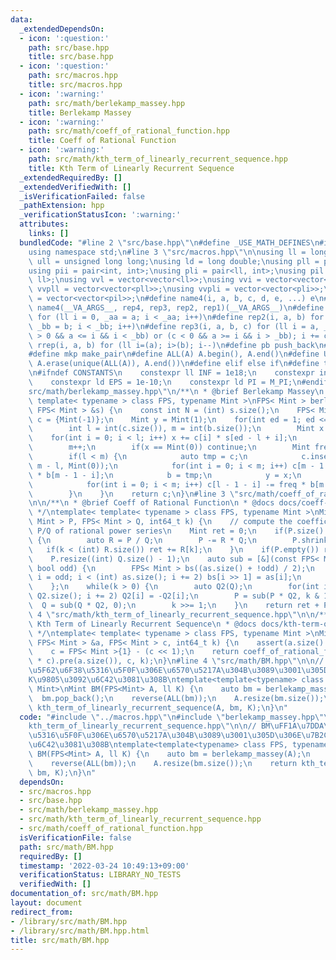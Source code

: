 ```yaml
---
data:
  _extendedDependsOn:
  - icon: ':question:'
    path: src/base.hpp
    title: src/base.hpp
  - icon: ':question:'
    path: src/macros.hpp
    title: src/macros.hpp
  - icon: ':warning:'
    path: src/math/berlekamp_massey.hpp
    title: Berlekamp Massey
  - icon: ':warning:'
    path: src/math/coeff_of_rational_function.hpp
    title: Coeff of Rational Function
  - icon: ':warning:'
    path: src/math/kth_term_of_linearly_recurrent_sequence.hpp
    title: Kth Term of Linearly Recurrent Sequence
  _extendedRequiredBy: []
  _extendedVerifiedWith: []
  _isVerificationFailed: false
  _pathExtension: hpp
  _verificationStatusIcon: ':warning:'
  attributes:
    links: []
  bundledCode: "#line 2 \"src/base.hpp\"\n#define _USE_MATH_DEFINES\n#include <bits/stdc++.h>\n\
    using namespace std;\n#line 3 \"src/macros.hpp\"\n\nusing ll = long long;\nusing\
    \ ull = unsigned long long;\nusing ld = long double;\nusing pll = pair<ll, ll>;\n\
    using pii = pair<int, int>;\nusing pli = pair<ll, int>;\nusing pil = pair<int,\
    \ ll>;\nusing vvl = vector<vector<ll>>;\nusing vvi = vector<vector<int>>;\nusing\
    \ vvpll = vector<vector<pll>>;\nusing vvpli = vector<vector<pli>>;\nusing vvpil\
    \ = vector<vector<pil>>;\n#define name4(i, a, b, c, d, e, ...) e\n#define rep(...)\
    \ name4(__VA_ARGS__, rep4, rep3, rep2, rep1)(__VA_ARGS__)\n#define rep1(i, a)\
    \ for (ll i = 0, _aa = a; i < _aa; i++)\n#define rep2(i, a, b) for (ll i = a,\
    \ _bb = b; i < _bb; i++)\n#define rep3(i, a, b, c) for (ll i = a, _bb = b; (c\
    \ > 0 && a <= i && i < _bb) or (c < 0 && a >= i && i > _bb); i += c)\n#define\
    \ rrep(i, a, b) for (ll i=(a); i>(b); i--)\n#define pb push_back\n#define eb emplace_back\n\
    #define mkp make_pair\n#define ALL(A) A.begin(), A.end()\n#define UNIQUE(A) sort(ALL(A)),\
    \ A.erase(unique(ALL(A)), A.end())\n#define elif else if\n#define tostr to_string\n\
    \n#ifndef CONSTANTS\n    constexpr ll INF = 1e18;\n    constexpr int MOD = 1000000007;\n\
    \    constexpr ld EPS = 1e-10;\n    constexpr ld PI = M_PI;\n#endif\n#line 1 \"\
    src/math/berlekamp_massey.hpp\"\n/**\n * @brief Berlekamp Massey\n */\ntemplate<\
    \ template< typename > class FPS, typename Mint >\nFPS< Mint > berlekamp_massey(const\
    \ FPS< Mint > &s) {\n    const int N = (int) s.size();\n    FPS< Mint > b = {Mint(-1)},\
    \ c = {Mint(-1)};\n    Mint y = Mint(1);\n    for(int ed = 1; ed <= N; ed++) {\n\
    \        int l = int(c.size()), m = int(b.size());\n        Mint x = 0;\n    \
    \    for(int i = 0; i < l; i++) x += c[i] * s[ed - l + i];\n        b.emplace_back(0);\n\
    \        m++;\n        if(x == Mint(0)) continue;\n        Mint freq = x / y;\n\
    \        if(l < m) {\n            auto tmp = c;\n            c.insert(begin(c),\
    \ m - l, Mint(0));\n            for(int i = 0; i < m; i++) c[m - 1 - i] -= freq\
    \ * b[m - 1 - i];\n            b = tmp;\n            y = x;\n        } else {\n\
    \            for(int i = 0; i < m; i++) c[l - 1 - i] -= freq * b[m - 1 - i];\n\
    \        }\n    }\n    return c;\n}\n#line 3 \"src/math/coeff_of_rational_function.hpp\"\
    \n\n/**\n * @brief Coeff of Rational Function\n * @docs docs/coeff-of-rational-function.md\n\
    \ */\ntemplate< template< typename > class FPS, typename Mint >\nMint coeff_of_rational_function(FPS<\
    \ Mint > P, FPS< Mint > Q, int64_t k) {\n    // compute the coefficient [x^k]\
    \ P/Q of rational power series\n    Mint ret = 0;\n    if(P.size() >= Q.size())\
    \ {\n        auto R = P / Q;\n        P -= R * Q;\n        P.shrink();\n     \
    \   if(k < (int) R.size()) ret += R[k];\n    }\n    if(P.empty()) return ret;\n\
    \    P.resize((int) Q.size() - 1);\n    auto sub = [&](const FPS< Mint > &as,\
    \ bool odd) {\n        FPS< Mint > bs((as.size() + !odd) / 2);\n        for(int\
    \ i = odd; i < (int) as.size(); i += 2) bs[i >> 1] = as[i];\n        return bs;\n\
    \    };\n    while(k > 0) {\n        auto Q2(Q);\n        for(int i = 1; i < (int)\
    \ Q2.size(); i += 2) Q2[i] = -Q2[i];\n        P = sub(P * Q2, k & 1);\n      \
    \  Q = sub(Q * Q2, 0);\n        k >>= 1;\n    }\n    return ret + P[0];\n}\n#line\
    \ 4 \"src/math/kth_term_of_linearly_recurrent_sequence.hpp\"\n\n/**\n * @brief\
    \ Kth Term of Linearly Recurrent Sequence\n * @docs docs/kth-term-of-linearly-recurrent-sequence.md\n\
    \ */\ntemplate< template< typename > class FPS, typename Mint >\nMint kth_term_of_linearly_recurrent_sequence(const\
    \ FPS< Mint > &a, FPS< Mint > c, int64_t k) {\n    assert(a.size() == c.size());\n\
    \    c = FPS< Mint >{1} - (c << 1);\n    return coeff_of_rational_function((a\
    \ * c).pre(a.size()), c, k);\n}\n#line 4 \"src/math/BM.hpp\"\n\n// BM\uFF1A\u7DDA\
    \u5F62\u6F38\u5316\u5F0F\u306E\u6570\u5217A\u304B\u3089\u3001\u305D\u306E\u7B2C\
    K\u9805\u3092\u6C42\u3081\u308B\ntemplate<template<typename> class FPS, typename\
    \ Mint>\nMint BM(FPS<Mint> A, ll K) {\n    auto bm = berlekamp_massey(A);\n  \
    \  bm.pop_back();\n    reverse(ALL(bm));\n    A.resize(bm.size());\n    return\
    \ kth_term_of_linearly_recurrent_sequence(A, bm, K);\n}\n"
  code: "#include \"../macros.hpp\"\n#include \"berlekamp_massey.hpp\"\n#include \"\
    kth_term_of_linearly_recurrent_sequence.hpp\"\n\n// BM\uFF1A\u7DDA\u5F62\u6F38\
    \u5316\u5F0F\u306E\u6570\u5217A\u304B\u3089\u3001\u305D\u306E\u7B2CK\u9805\u3092\
    \u6C42\u3081\u308B\ntemplate<template<typename> class FPS, typename Mint>\nMint\
    \ BM(FPS<Mint> A, ll K) {\n    auto bm = berlekamp_massey(A);\n    bm.pop_back();\n\
    \    reverse(ALL(bm));\n    A.resize(bm.size());\n    return kth_term_of_linearly_recurrent_sequence(A,\
    \ bm, K);\n}\n"
  dependsOn:
  - src/macros.hpp
  - src/base.hpp
  - src/math/berlekamp_massey.hpp
  - src/math/kth_term_of_linearly_recurrent_sequence.hpp
  - src/math/coeff_of_rational_function.hpp
  isVerificationFile: false
  path: src/math/BM.hpp
  requiredBy: []
  timestamp: '2022-03-24 10:49:13+09:00'
  verificationStatus: LIBRARY_NO_TESTS
  verifiedWith: []
documentation_of: src/math/BM.hpp
layout: document
redirect_from:
- /library/src/math/BM.hpp
- /library/src/math/BM.hpp.html
title: src/math/BM.hpp
---
```

